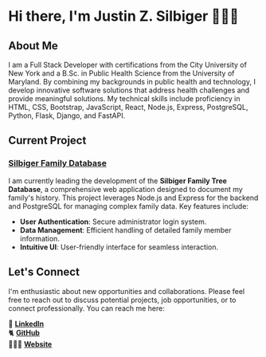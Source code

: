 # Hi there, I'm Justin Z. Silbiger 👨🏻‍💻

## About Me 

I am a Full Stack Developer with certifications from the City University of New York and a B.Sc. in Public Health Science from the University of Maryland. By combining my backgrounds in public health and technology, I develop innovative software solutions that address health challenges and provide meaningful solutions. My technical skills include proficiency in HTML, CSS, Bootstrap, JavaScript, React, Node.js, Express, PostgreSQL, Python, Flask, Django, and FastAPI.

## Current Project

### [Silbiger Family Database](https://github.com/JustinSilbiger/silbiger)


I am currently leading the development of the **Silbiger Family Tree Database**, a comprehensive web application designed to document my family's history. This project leverages Node.js and Express for the backend and PostgreSQL for managing complex family data. Key features include:

- **User Authentication**: Secure administrator login system.
- **Data Management**: Efficient handling of detailed family member information.
- **Intuitive UI**: User-friendly interface for seamless interaction.

## Let's Connect

I'm enthusiastic about new opportunities and collaborations. Please feel free to reach out to discuss potential projects, job opportunities, or to connect professionally. You can reach me here:

💼 [**LinkedIn**](https://www.linkedin.com/in/justinzs/)\
🐈 [**GitHub**](https://github.com/JustinSilbiger)\
👨🏻‍💻 [**Website**](https://justinsilbiger.github.io/#contact)
